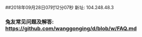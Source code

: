 ##2018年09月28日07时12分07秒 新址: 104.248.48.3
### 兔友常见问题及解答: https://github.com/wanggonging/d/blob/w/FAQ.md
